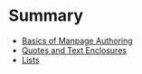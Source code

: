 Summary
=======
- [Basics of Manpage Authoring](content/basics-of-manpage-authoring/README.md)
- [Quotes and Text Enclosures](content/quotes-and-text-enclosures/README.md)
- [Lists](content/lists/README.md)
